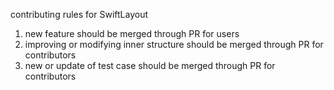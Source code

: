 contributing rules for SwiftLayout 

1. new feature should be merged through PR for users
2. improving or modifying inner structure should be merged through PR for contributors
3. new or update of test case should be merged through PR for contributors

